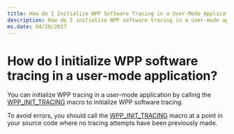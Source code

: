 ```yaml
---
title: How do I Initialize WPP Software Tracing in a User-Mode Application
description: How do I initialize WPP software tracing in a user-mode application
ms.date: 04/20/2017
---
```


# How do I initialize WPP software tracing in a user-mode application?


You can initialize WPP tracing in a user-mode application by calling the [WPP\_INIT\_TRACING](/previous-versions/windows/hardware/previsioning-framework/ff556191(v=vs.85)) macro to initialize WPP software tracing.

To avoid errors, you should call the [WPP\_INIT\_TRACING](/previous-versions/windows/hardware/previsioning-framework/ff556191(v=vs.85)) macro at a point in your source code where no tracing attempts have been previously made.

 

